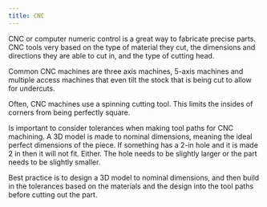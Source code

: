 ```yaml
---
title: CNC
---
```


CNC or computer numeric control is a great way to fabricate precise parts. CNC tools very based on the type of material they cut, the dimensions and directions they are able to cut in, and the type of cutting head.

Common CNC machines are three axis machines, 5-axis machines and multiple access machines that even tilt the stock that is being cut to allow for undercuts.

Often, CNC machines use a spinning cutting tool. This limits the insides of corners from being perfectly square.

Is important to consider tolerances when making tool paths for CNC machining. A 3D model is made to nominal dimensions, meaning the ideal perfect dimensions of the piece. If something has a 2-in hole and it is made 2 in then it will not fit. Either. The hole needs to be slightly larger or the part needs to be slightly smaller.

Best practice is to design a 3D model to nominal dimensions, and then build in the tolerances based on the materials and the design into the tool paths before cutting out the part.
